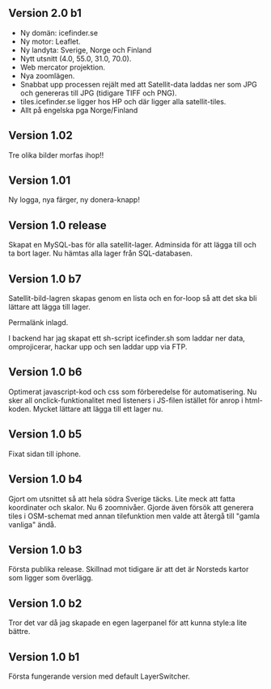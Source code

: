 ## Version 2.0 b1 

* Ny domän: icefinder.se
* Ny motor: Leaflet.
* Ny landyta: Sverige, Norge och Finland
* Nytt utsnitt (4.0, 55.0, 31.0, 70.0).
* Web mercator projektion.
* Nya zoomlägen.
* Snabbat upp processen rejält med att Satellit-data laddas ner som JPG och genereras till JPG (tidigare TIFF och PNG).
* tiles.icefinder.se ligger hos HP och där ligger alla satellit-tiles.
* Allt på engelska pga Norge/Finland

## Version 1.02

Tre olika bilder morfas ihop!!


## Version 1.01 

Ny logga, nya färger, ny donera-knapp!


## Version 1.0 release 

Skapat en MySQL-bas för alla satellit-lager.
Adminsida för att lägga till och ta bort lager.
Nu hämtas alla lager från SQL-databasen.


## Version 1.0 b7 

Satellit-bild-lagren skapas genom en lista och en for-loop så att det ska bli lättare att lägga till lager.

Permalänk inlagd.

I backend har jag skapat ett sh-script icefinder.sh som laddar ner data, omprojicerar, hackar upp och sen laddar upp via FTP.

## Version 1.0 b6 

Optimerat javascript-kod och css som förberedelse för automatisering. Nu sker all onclick-funktionalitet med listeners i JS-filen istället för anrop i html-koden. Mycket lättare att lägga till ett lager nu.


## Version 1.0 b5 

Fixat sidan till iphone.


## Version 1.0 b4

Gjort om utsnittet så att hela södra Sverige täcks. Lite meck att fatta koordinater och skalor. Nu 6 zoomnivåer. Gjorde även försök att generera tiles i OSM-schemat med annan tilefunktion men valde att återgå till "gamla vanliga" ändå.

 
## Version 1.0 b3

Första publika release. Skillnad mot tidigare är att det är Norsteds kartor som ligger som överlägg.


## Version 1.0 b2

Tror det var då jag skapade en egen lagerpanel för att kunna style:a lite bättre.


## Version 1.0 b1

Första fungerande version med default LayerSwitcher.